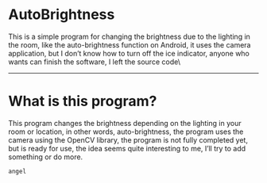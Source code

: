 # AutoBrightness

This is a simple program for changing the brightness due to the lighting in the room, like the auto-brightness function on Android, it uses the camera application, but I don’t know how to turn off the ice indicator, anyone who wants can finish the software, I left the source code\

___

# What is this program?

This program changes the brightness depending on the lighting in your room or location, in other words, auto-brightness, the program uses the camera using the OpenCV library, the program is not fully completed yet, but is ready for use, the idea seems quite interesting to me, I’ll try to add something or do more.

`angel`
